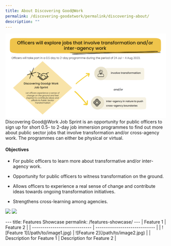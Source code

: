 ```yaml
---
title: About Discovering Good@Work
permalink: /discovering-goodatwork/permalink/discovering-about/
description: ""
---
```

![](/images/JS%20Gen/about%20js.png)Discovering Good@Work Job Sprint is an opportunity for public officers to sign up for short 0.5- to 2-day job immersion programmes to find out more about public sector jobs that involve transformation and/or cross-agency work. The programmes can either be physical or virtual.

#### Objectives
* For public officers to learn more about transformative and/or inter-agency work.

* Opportunity for public officers to witness transformation on the ground.
 
* Allows officers to experience a real sense of change and contribute ideas towards ongoing transformation initiatives.  

* Strengthens cross-learning among agencies.




![](/images/10.jpg)
![](/images/1.jpg)

\--- title: Features Showcase permalink: /features-showcase/ --- | Feature 1 | Feature 2 | | ----------------------------- | ----------------------------- | | !\[Feature 1\](/path/to/image1.jpg) | !\[Feature 2\](/path/to/image2.jpg) | | Description for Feature 1 | Description for Feature 2 |

